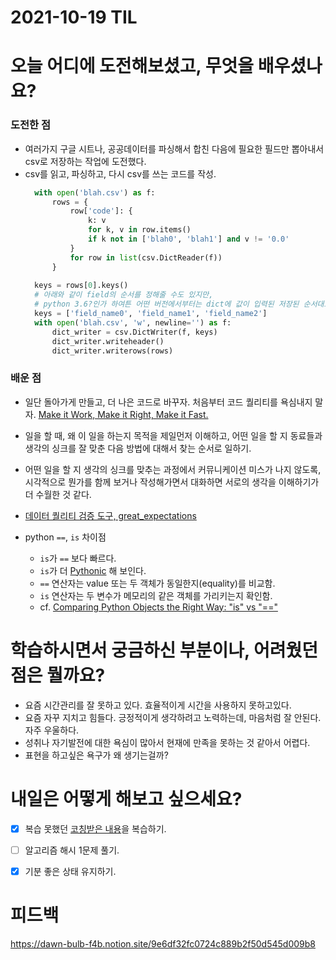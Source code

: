 # 2021-10-19 TIL 
# 오늘 어디에 도전해보셨고, 무엇을 배우셨나요?
### 도전한 점  
- 여러가지 구글 시트나, 공공데이터를 파싱해서 합친 다음에 필요한 필드만 뽑아내서 csv로 저장하는 작업에 도전했다. 
- csv를 읽고, 파싱하고, 다시 csv를 쓰는 코드를 작성.
  ```  python
    with open('blah.csv') as f:
        rows = {
            row['code']: {
                k: v
                for k, v in row.items()
                if k not in ['blah0', 'blah1'] and v != '0.0'
            }
            for row in list(csv.DictReader(f))
        }
    
    keys = rows[0].keys()
    # 아래와 같이 field의 순서를 정해줄 수도 있지만, 
    # python 3.6?인가 하여튼 어떤 버전에서부터는 dict에 값이 입력된 저장된 순서대로 출력된다고 함.
    keys = ['field_name0', 'field_name1', 'field_name2'] 
    with open('blah.csv', 'w', newline='') as f:
        dict_writer = csv.DictWriter(f, keys)
        dict_writer.writeheader()
        dict_writer.writerows(rows)
  ```
### 배운 점 
- 일단 돌아가게 만들고, 더 나은 코드로 바꾸자. 처음부터 코드 퀄리티를 욕심내지 말자. 
  [Make it Work, Make it Right, Make it Fast.](https://wiki.c2.com/?MakeItWorkMakeItRightMakeItFast)

- 일을 할 때, 왜 이 일을 하는지 목적을 제일먼저 이해하고, 어떤 일을 할 지 동료들과 생각의 싱크를 잘 맞춘 다음 방법에 대해서 찾는 순서로 일하기.
- 어떤 일을 할 지 생각의 싱크를 맞추는 과정에서 커뮤니케이션 미스가 나지 않도록, 시각적으로 뭔가를 함께 보거나 작성해가면서 대화하면 서로의 생각을 이해하기가 더 수월한 것 같다. 
- [데이터 퀄리티 검증 도구, great_expectations](https://greatexpectations.io/expectations/expect_value_at_index)
- python `==`, `is` 차이점
  - `is`가 `==` 보다 빠르다. 
  - `is`가 더 [Pythonic](https://realpython.com/tutorials/best-practices/) 해 보인다. 
  - `==` 연산자는 value 또는 두 객체가 동일한지(equality)를 비교함. 
  - `is` 연산자는 두 변수가 메모리의 같은 객체를 가리키는지 확인함. 
  - cf. [Comparing Python Objects the Right Way: "is" vs "=="](https://realpython.com/courses/python-is-identity-vs-equality/#:~:text=The%20%3D%3D%20operator%20compares%20the,you're%20comparing%20to%20None%20.)


# 학습하시면서 궁금하신 부분이나, 어려웠던 점은 뭘까요?
- 요즘 시간관리를 잘 못하고 있다. 효율적이게 시간을 사용하지 못하고있다. 
- 요즘 자꾸 지치고 힘들다. 긍정적이게 생각하려고 노력하는데, 마음처럼 잘 안된다. 자주 우울하다.
- 성취나 자기발전에 대한 욕심이 많아서 현재에 만족을 못하는 것 같아서 어렵다. 
- 표현을 하고싶은 욕구가 왜 생기는걸까?
 

# 내일은 어떻게 해보고 싶으세요?
- [x] 복습 못했던 [코칭받은 내용](https://dawn-bulb-f4b.notion.site/b074943606f247a4982e23515ba10e06)을 복습하기.
- [ ] 알고리즘 해시 1문제 풀기.
- [x] 기분 좋은 상태 유지하기. 


# 피드백
https://dawn-bulb-f4b.notion.site/9e6df32fc0724c889b2f50d545d009b8

